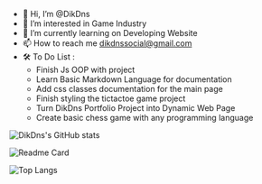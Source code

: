 - 👋 Hi, I’m @DikDns
- 👀 I’m interested in Game Industry
- 🌱 I’m currently learning on Developing Website
- 📫 How to reach me dikdnssocial@gmail.com
- 🛠 To Do List :
  -   Finish Js OOP with project
  -   Learn Basic Markdown Language for documentation
  -   Add css classes documentation for the main page
  -   Finish styling the tictactoe game project
  -   Turn DikDns Portfolio Project into Dynamic Web Page
  -   Create basic chess game with any programming language


![DikDns's GitHub stats](https://github-readme-stats.vercel.app/api?username=DikDns&show_icons=true&theme=cobalt)

![Readme Card](https://github-readme-stats.vercel.app/api/pin/?username=DikDns&repo=dikdns.github.io&show_icons=true&theme=cobalt)

![Top Langs](https://github-readme-stats.vercel.app/api/top-langs/?username=DikDns)
<!---
DikDns/DikDns is a ✨ special ✨ repository because its `README.md` (this file) appears on your GitHub profile.
You can click the Preview link to take a look at your changes.
--->

